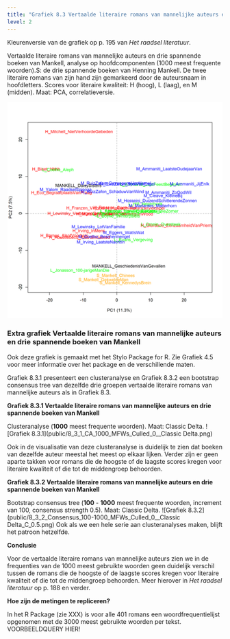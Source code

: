 ```yaml
---
title: "Grafiek 8.3 Vertaalde literaire romans van mannelijke auteurs en drie spannende boeken van Mankell"
level: 2
---
```


Kleurenversie van de grafiek op p. 195 van *Het raadsel literatuur*.


Vertaalde literaire romans van mannelijke auteurs en drie spannende boeken van Mankell, analyse op hoofdcomponenten (1000 meest frequente woorden).S: de drie spannende boeken van Henning Mankell. De twee literaire romans van zijn hand zijn gemarkeerd
door de auteursnaam in hoofdletters.
Scores voor literaire kwaliteit: H (hoog), L (laag), en M (midden). Maat: PCA, correlatieversie.

![Grafiek 8.3](public/8_3_0_PCA_1000_MFWs_Culled_0__PCA__corr.png)

### **Extra grafiek Vertaalde literaire romans van mannelijke auteurs en drie spannende boeken van Mankell**

Ook deze grafiek is gemaakt met het Stylo Package for R. Zie  Grafiek 4.5 voor meer informatie over het package en de verschillende maten.

Grafiek 8.3.1 presenteert een clusteranalyse en Grafiek 8.3.2 een bootstrap consensus tree van dezelfde drie groepen vertaalde literaire romans van mannelijke auteurs als in Grafiek 8.3.


**Grafiek 8.3.1 Vertaalde literaire romans van mannelijke auteurs en drie spannende boeken van Mankell**

Clusteranalyse (**1000** meest frequente woorden). Maat: Classic Delta.
![Grafiek 8.3.1](public/8_3_1_CA_1000_MFWs_Culled_0__Classic Delta.png)

Ook in de visualisatie van deze clusteranalyse is duidelijk te zien dat boeken van dezelfde auteur meestal het meest op elkaar lijken. Verder zijn er geen aparte takken voor romans die de hoogste of de laagste scores kregen voor literaire kwaliteit of die tot de middengroep behoorden.


**Grafiek 8.3.2 Vertaalde literaire romans van mannelijke auteurs en drie spannende boeken van Mankell**

Bootstrap consensus tree (**100** - **1000** meest frequente woorden, increment van 100, consensus strength 0.5). Maat: Classic Delta.
![Grafiek 8.3.2](public/8_3_2_Consensus_100-1000_MFWs_Culled_0__Classic Delta_C_0.5.png)
Ook als we een hele serie aan clusteranalyses maken, blijft het patroon hetzelfde.


**Conclusie**

Voor de vertaalde literaire romans van mannelijke auteurs zien we in de frequenties van de 1000 meest gebruikte woorden geen duidelijk verschil tussen de romans die de hoogste of de laagste scores kregen voor literaire kwaliteit of die tot de middengroep behoorden. Meer hierover in *Het raadsel literatuur* op p. 188 en verder.

**Hoe zijn de metingen te repliceren?**

In het R Package (zie XXX) is voor alle 401 romans een woordfrequentielijst opgenomen met de 3000 meest gebruikte woorden per tekst. VOORBEELDQUERY HIER!
